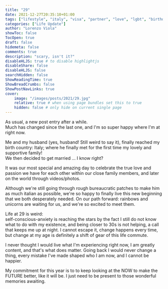 ```yaml
---
title: "29"
date: 2021-12-27T20:35:10+01:00
tags: ["lifestyle", "italy", "visa", "partner", "love", "lgbt", "birthday", "celebration"]
categories: ["Life Update"]
author: "Lorenzo Viola"
showToc: false
TocOpen: true
draft: false
hidemeta: false
comments: true
description: "scary, isn't it?"
disableHLJS: true # to disable highlightjs
disableShare: false
disableHLJS: false
searchHidden: false
ShowReadingTime: true
ShowBreadCrumbs: false
ShowPostNavLinks: true
cover:
    image: "/images/posts/2021/29.jpg"
    relative: true # when using page bundles set this to true
    hidden: false # only hide on current single page
---
```


As usual, a new post entry after a while. </br>Much has changed since the last one, and I'm so super happy where I'm at right now.

Me and my husband (yes, husband! Still weird to say it), finally reached my birth country: Italy; where he finally met for the first time my lovely and supportive family!</br>
We then decided to get married ... I know right?

It was our most special and amazing day to celebrate the true love and passion we have for each other within our close family members, and later on the world through videos/photos.

Although we're still going through rough bureaucratic patches to make him as much italian as possible, we're so happy to finally live this new beginning that we both desperately needed. On our path forward: rainbows and unicorns are waiting for us, and we're so excited to meet them.

Life at 29 is weird: </br>self-conscious-anxiety is reaching the stars by the fact I still do not know what to do with my existence, and being closer to 30s is not helping, a call that keeps me up at night. I cannot escape it, change happens every time, but change at my age is definitely a shift of gear of this life commute.

I never thought I would live what I'm experiencing right now, I am greatly content, and that's what does matter. Going back I would never change a thing, every mistake I've made shaped who I am now, and I cannot be happier.

My commitment for this year is to to keep looking at the NOW to make the FUTURE better, like it will be. I just need to be present to those wonderful memories awaiting. 